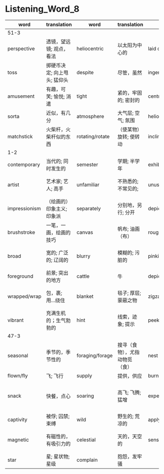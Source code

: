 # Listening_Word_8

| word                  | translation             | word            | translation                                | word           | translation                      | word       | translation                              |
| --------------------- | ----------------------- | --------------- | ------------------------------------------ | -------------- | -------------------------------- | ---------- | ---------------------------------------- |
|51-3|
|perspective|透镜，望远镜; 观点，看法|heliocentric|以太阳为中心的|laid out|安排；陈列；花费|telescope|望远镜|
|toss|掷硬币决定; 向上甩头; 猛仰头|despite|尽管，虽然|ingenious|灵巧的; 精巧的|caroused/carouse|痛饮，闹饮欢宴|
|amusement|有趣，可笑; 愉悦; 消遣|tight|紧的，牢固的; 密封的|centrifugal|离心的|securely|安全地; 牢固地|
|sorta|近似，有几分|atmosphere|大气层; 空气; 氛围|heliocentrism|日心说|equator|赤道|
|matchstick|火柴杆，火柴杆似的东西|rotating/rotate|（使某物）旋转; 使转动|inclination|倾向; 爱好; 斜坡|
|1-2|
|contemporary|当代的; 同时发生的|semester|学期; 半学年|exhibit|展览; 表现|gallery|画廊，走廊;|
|artist|艺术家; 艺人; 高手|unfamiliar|不熟悉的; 不常见的;|unusual|特别的，不寻常的; 独特的|realistic|现实的; 实际的; 明智的|
|impressionism|（绘画的）印象主义; 印象派|separately|分别地，另行; 分开|depict|描绘，描画; 描述|thickly|厚厚地; 浓密地|
|brushstroke|一笔，一画，绘画的技巧|canvas|帆布; 油画（布）|rough|粗糙的，不平的|bleak|暗淡的，无望的; 阴冷的|
|broad|宽的; 广泛的; 辽阔的|blurry|模糊的; 污脏的|pinkish|带桃红色的; 较为激进的|fence|栅栏; 赛马障碍物; 销赃者|
|foreground|前景; 突出的地方|cattle|牛|depiction|描绘，描画; 描述|idealized|理想化的|
|wrapped/wrap|包，裹; 用…绕住|blanket|毯子; 厚层; 蒙蔽之物|zigzagging|弯弯曲曲地走路，曲折地前进|chaotic|混乱的; 乱糟糟的|
|vibrant|充满生机的；生气勃勃的|hint|线索，迹象; 提示|peeking/peek|偷看; 窥视|convinced/convince|坚信的，确信的|
|47-3|
|seasonal|季节的，季节性的|foraging/forage|搜寻（食物），尤指动物觅（食）|nest|巢; 安乐窝; 窝点|chick|雏鸟|
|flown/fly|飞; 飞行|supply|提供，供应|burn up|烧毁，烧尽|back and forth|来回地|
|snack|快餐，点心|soaring|高飞; 飞腾; 猛增|expending/expend|花费; 使用（钱等）做某事; 用光; 耗尽|lay|放置; 布置餐桌; 铺放|
|captivity|被俘; 囚禁; 束缚|wild|野生的; 荒凉的|apply|申请; 应用; 适用|compasses/compass|圆规; 罗盘|
|magnetic|有磁性的，有吸引力的|celestial|天的，天空的|sensory|感觉的，感受的|navigation|航行（学）; 航海（术）|
|star|星; 星状物; 星级|complain|抱怨，发牢骚|